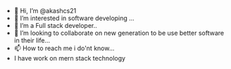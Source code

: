 - 👋 Hi, I’m @akashcs21
- 👀 I’m interested in software developing ...
- 🌱 I’m a Full stack developer..
- 💞️ I’m looking to collaborate on new generation to be use better software in their life...
- 📫 How to reach me i do'nt know...
- I have work on mern stack technology

<!---
akashcs21/akashcs21 is a ✨ special ✨ repository because its `README.md` (this file) appears on your GitHub profile.
You can click the Preview link to take a look at your changes.
--->
